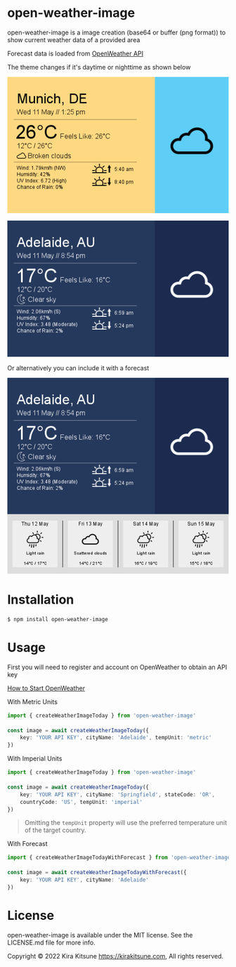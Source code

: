 ﻿# open-weather-image

open-weather-image is a image creation (base64 or buffer (png format)) to show current weather data of a provided area

Forecast data is loaded from [OpenWeather API](https://openweathermap.org)

The theme changes if it's daytime or nighttime as shown below

![Daytime](https://github.com/Kira-Kitsune/open-weather-image/blob/main/daytime.png?raw=true)

![Nighttime](https://github.com/Kira-Kitsune/open-weather-image/blob/main/nighttime.png?raw=true)

Or alternatively you can include it with a forecast

![WithForecast](https://github.com/Kira-Kitsune/open-weather-image/blob/main/withforecast.png?raw=true)

# Installation

```sh
$ npm install open-weather-image
```

# Usage

First you will need to register and account on OpenWeather to obtain an API key

[How to Start OpenWeather](https://openweathermap.org/appid)

With Metric Units
```ts
import { createWeatherImageToday } from 'open-weather-image'

const image = await createWeatherImageToday({ 
    key: 'YOUR API KEY', cityName: 'Adelaide', tempUnit: 'metric'
})
```

With Imperial Units
```ts
import { createWeatherImageToday } from 'open-weather-image'

const image = await createWeatherImageToday({ 
    key: 'YOUR API KEY', cityName: 'Springfield', stateCode: 'OR', 
    countryCode: 'US', tempUnit: 'imperial'
})
```

> Omitting the `tempUnit` property will use the preferred temperature
unit of the target country.

With Forecast
```ts
import { createWeatherImageTodayWithForecast } from 'open-weather-image'

const image = await createWeatherImageTodayWithForecast({ 
    key: 'YOUR API KEY', cityName: 'Adelaide'
})
```

# License

open-weather-image is available under the MIT license. See the LICENSE.md file for more info.

Copyright &copy; 2022 Kira Kitsune <https://kirakitsune.com>, All rights reserved.